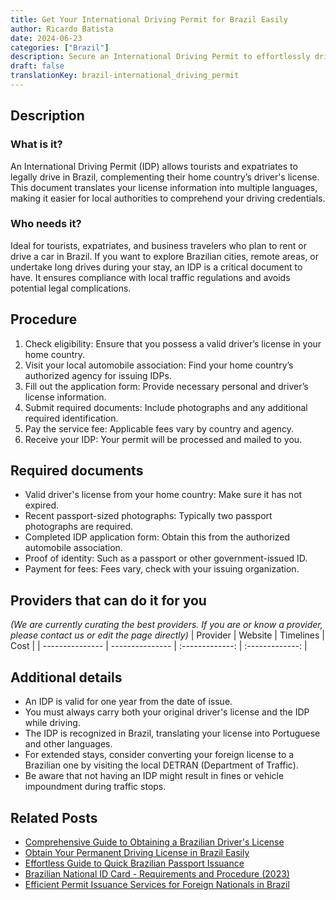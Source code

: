 ```yaml
---
title: Get Your International Driving Permit for Brazil Easily
author: Ricardo Batista
date: 2024-06-23
categories: ["Brazil"]
description: Secure an International Driving Permit to effortlessly drive in Brazil. Follow our simple steps and enjoy a hassle-free experience.
draft: false
translationKey: brazil-international_driving_permit
---
```


## Description
### What is it?
An International Driving Permit (IDP) allows tourists and expatriates to legally drive in Brazil, complementing their home country’s driver's license. This document translates your license information into multiple languages, making it easier for local authorities to comprehend your driving credentials.

### Who needs it?
Ideal for tourists, expatriates, and business travelers who plan to rent or drive a car in Brazil. If you want to explore Brazilian cities, remote areas, or undertake long drives during your stay, an IDP is a critical document to have. It ensures compliance with local traffic regulations and avoids potential legal complications.

## Procedure

1. Check eligibility: Ensure that you possess a valid driver’s license in your home country.
2. Visit your local automobile association: Find your home country’s authorized agency for issuing IDPs.
3. Fill out the application form: Provide necessary personal and driver’s license information.
4. Submit required documents: Include photographs and any additional required identification.
5. Pay the service fee: Applicable fees vary by country and agency.
6. Receive your IDP: Your permit will be processed and mailed to you.


## Required documents

- Valid driver's license from your home country: Make sure it has not expired.
- Recent passport-sized photographs: Typically two passport photographs are required.
- Completed IDP application form: Obtain this from the authorized automobile association.
- Proof of identity: Such as a passport or other government-issued ID.
- Payment for fees: Fees vary, check with your issuing organization.


## Providers that can do it for you
_(We are currently curating the best providers. If you are or know a provider, please contact us or edit the page directly)_
| Provider        |     Website     |     Timelines    |       Cost      |
| --------------- | --------------- |  :-------------: | :-------------: |

## Additional details

- An IDP is valid for one year from the date of issue.
- You must always carry both your original driver's license and the IDP while driving.
- The IDP is recognized in Brazil, translating your license into Portuguese and other languages.
- For extended stays, consider converting your foreign license to a Brazilian one by visiting the local DETRAN (Department of Traffic).
- Be aware that not having an IDP might result in fines or vehicle impoundment during traffic stops.

## Related Posts

- [Comprehensive Guide to Obtaining a Brazilian Driver's License](https://tramitit.com/english/guides/brazil/driving_license/)
- [Obtain Your Permanent Driving License in Brazil Easily](https://tramitit.com/english/guides/brazil/permanent_driving_license/)
- [Effortless Guide to Quick Brazilian Passport Issuance](https://tramitit.com/english/guides/brazil/passport_issuance/)
- [Brazilian National ID Card - Requirements and Procedure (2023)](https://tramitit.com/english/guides/brazil/national_id/)
- [Efficient Permit Issuance Services for Foreign Nationals in Brazil](https://tramitit.com/english/guides/brazil/permit_issuance/)